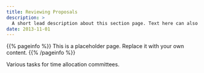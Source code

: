 ```yaml
---
title: Reviewing Proposals
description: >
  A short lead description about this section page. Text here can also be **bold** or _italic_ and can even be split over multiple paragraphs.
date: 2013-11-01
---
```


{{% pageinfo %}}
This is a placeholder page. Replace it with your own content.
{{% /pageinfo %}}

Various tasks for time allocation committees.
